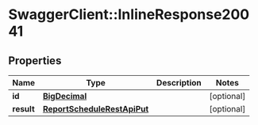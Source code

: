 # SwaggerClient::InlineResponse20041

## Properties
Name | Type | Description | Notes
------------ | ------------- | ------------- | -------------
**id** | [**BigDecimal**](BigDecimal.md) |  | [optional] 
**result** | [**ReportScheduleRestApiPut**](ReportScheduleRestApiPut.md) |  | [optional] 

